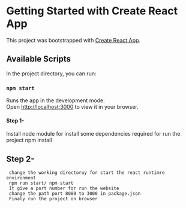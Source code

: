 # Getting Started with Create React App

This project was bootstrapped with [Create React App](https://github.com/facebook/create-react-app).

## Available Scripts

In the project directory, you can run:

### `npm start`

Runs the app in the development mode.\
Open [http://localhost:3000](http://localhost:3000) to view it in your browser.

#### Step 1-

Install node module for install some dependencies required for run the project
npm install

## Step 2-

     change the working directoruy for start the react runtimre environment
     npm run start/ npm start
     It give a port number for run the website
     change the path port 8080 to 3000 in package.json
     Finaly run the project on browser
